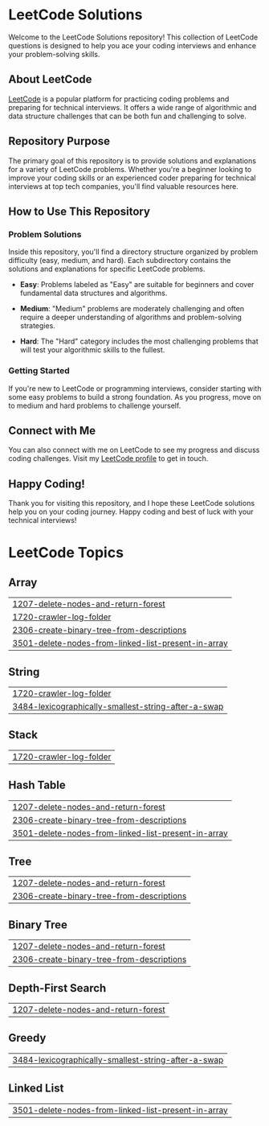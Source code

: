 # LeetCode Solutions

Welcome to the LeetCode Solutions repository! This collection of LeetCode questions is designed to help you ace your coding interviews and enhance your problem-solving skills.

## About LeetCode

[LeetCode](https://leetcode.com) is a popular platform for practicing coding problems and preparing for technical interviews. It offers a wide range of algorithmic and data structure challenges that can be both fun and challenging to solve.

## Repository Purpose

The primary goal of this repository is to provide solutions and explanations for a variety of LeetCode problems. Whether you're a beginner looking to improve your coding skills or an experienced coder preparing for technical interviews at top tech companies, you'll find valuable resources here.

## How to Use This Repository

### Problem Solutions

Inside this repository, you'll find a directory structure organized by problem difficulty (easy, medium, and hard). Each subdirectory contains the solutions and explanations for specific LeetCode problems.

- **Easy**: Problems labeled as "Easy" are suitable for beginners and cover fundamental data structures and algorithms.

- **Medium**: "Medium" problems are moderately challenging and often require a deeper understanding of algorithms and problem-solving strategies.

- **Hard**: The "Hard" category includes the most challenging problems that will test your algorithmic skills to the fullest.

### Getting Started

If you're new to LeetCode or programming interviews, consider starting with some easy problems to build a strong foundation. As you progress, move on to medium and hard problems to challenge yourself.


## Connect with Me

You can also connect with me on LeetCode to see my progress and discuss coding challenges. Visit my [LeetCode profile](https://leetcode.com/veeresh44) to get in touch.

## Happy Coding!

Thank you for visiting this repository, and I hope these LeetCode solutions help you on your coding journey. Happy coding and best of luck with your technical interviews!

<!---LeetCode Topics Start-->
# LeetCode Topics
## Array
|  |
| ------- |
| [1207-delete-nodes-and-return-forest](https://github.com/Veereshym44/Leetcode-Solutions/tree/master/1207-delete-nodes-and-return-forest) |
| [1720-crawler-log-folder](https://github.com/Veereshym44/Leetcode-Solutions/tree/master/1720-crawler-log-folder) |
| [2306-create-binary-tree-from-descriptions](https://github.com/Veereshym44/Leetcode-Solutions/tree/master/2306-create-binary-tree-from-descriptions) |
| [3501-delete-nodes-from-linked-list-present-in-array](https://github.com/Veereshym44/Leetcode-Solutions/tree/master/3501-delete-nodes-from-linked-list-present-in-array) |
## String
|  |
| ------- |
| [1720-crawler-log-folder](https://github.com/Veereshym44/Leetcode-Solutions/tree/master/1720-crawler-log-folder) |
| [3484-lexicographically-smallest-string-after-a-swap](https://github.com/Veereshym44/Leetcode-Solutions/tree/master/3484-lexicographically-smallest-string-after-a-swap) |
## Stack
|  |
| ------- |
| [1720-crawler-log-folder](https://github.com/Veereshym44/Leetcode-Solutions/tree/master/1720-crawler-log-folder) |
## Hash Table
|  |
| ------- |
| [1207-delete-nodes-and-return-forest](https://github.com/Veereshym44/Leetcode-Solutions/tree/master/1207-delete-nodes-and-return-forest) |
| [2306-create-binary-tree-from-descriptions](https://github.com/Veereshym44/Leetcode-Solutions/tree/master/2306-create-binary-tree-from-descriptions) |
| [3501-delete-nodes-from-linked-list-present-in-array](https://github.com/Veereshym44/Leetcode-Solutions/tree/master/3501-delete-nodes-from-linked-list-present-in-array) |
## Tree
|  |
| ------- |
| [1207-delete-nodes-and-return-forest](https://github.com/Veereshym44/Leetcode-Solutions/tree/master/1207-delete-nodes-and-return-forest) |
| [2306-create-binary-tree-from-descriptions](https://github.com/Veereshym44/Leetcode-Solutions/tree/master/2306-create-binary-tree-from-descriptions) |
## Binary Tree
|  |
| ------- |
| [1207-delete-nodes-and-return-forest](https://github.com/Veereshym44/Leetcode-Solutions/tree/master/1207-delete-nodes-and-return-forest) |
| [2306-create-binary-tree-from-descriptions](https://github.com/Veereshym44/Leetcode-Solutions/tree/master/2306-create-binary-tree-from-descriptions) |
## Depth-First Search
|  |
| ------- |
| [1207-delete-nodes-and-return-forest](https://github.com/Veereshym44/Leetcode-Solutions/tree/master/1207-delete-nodes-and-return-forest) |
## Greedy
|  |
| ------- |
| [3484-lexicographically-smallest-string-after-a-swap](https://github.com/Veereshym44/Leetcode-Solutions/tree/master/3484-lexicographically-smallest-string-after-a-swap) |
## Linked List
|  |
| ------- |
| [3501-delete-nodes-from-linked-list-present-in-array](https://github.com/Veereshym44/Leetcode-Solutions/tree/master/3501-delete-nodes-from-linked-list-present-in-array) |
<!---LeetCode Topics End-->